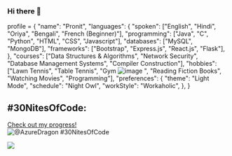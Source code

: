 ### Hi there 👋

profile = {
  "name": "Pronit",
  "languages": {
    "spoken": ["English", "Hindi", "Oriya", "Bengali", "French (Beginner)"],
    "programming": ["Java", "C", "Python", "HTML", "CSS", "Javascript"],
    "databases": ["MySQL", "MongoDB"],
    "frameworks": ["Bootstrap", "Express.js", "React.js", "Flask"],
  },
  "courses": ["Data Structures & Algorithms", "Network Security", "Database Management Systems", "Compiler Construction"],
  "hobbies": ["Lawn Tennis", "Table Tennis", "Gym ![image](https://github.com/Pronit21/Pronit21/assets/130077660/0a50b68e-3c99-4c87-8afb-6ab5e67823ff)
", "Reading Fiction Books", "Watching Movies", "Programming"],
  "preferences": {
    "theme": "Light Mode",
    "schedule": "Night Owl",
    "workStyle": "Workaholic",
  },
}


## #30NitesOfCode:

  [Check out my progress!](https://www.codedex.io/@AzureDragon/30-nites-of-code)  
  ![@AzureDragon #30NitesOfCode](https://www.codedex.io/api/petStatus?user=AzureDragon)

  <a href="https://visitcount.itsvg.in">
  <img src="https://visitcount.itsvg.in/api?id=Pronit21&label=Profile%20Views&color=0&icon=6&pretty=false" />
</a>
